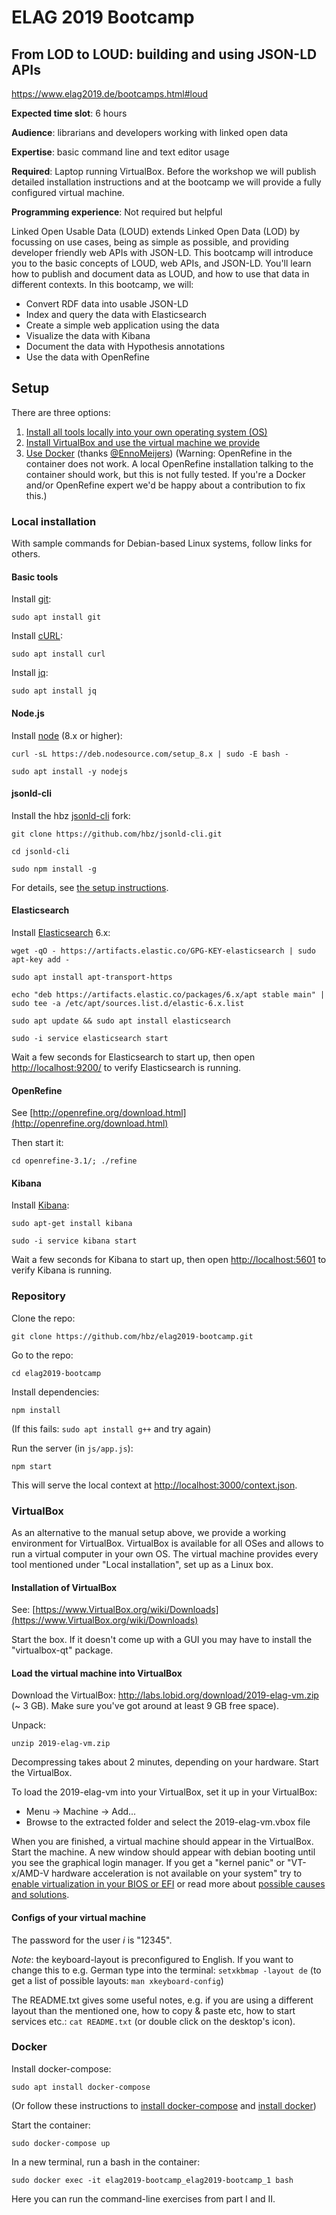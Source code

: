 # ELAG 2019 Bootcamp

## From LOD to LOUD: building and using JSON-LD APIs

https://www.elag2019.de/bootcamps.html#loud

**Expected time slot**: 6 hours

**Audience**: librarians and developers working with linked open data

**Expertise**: basic command line and text editor usage

**Required**: Laptop running VirtualBox. Before the workshop we will publish detailed installation instructions and at the bootcamp we will provide a fully configured virtual machine.

**Programming experience**: Not required but helpful

Linked Open Usable Data (LOUD) extends Linked Open Data (LOD) by focussing on use cases, being as simple as possible, and providing developer friendly web APIs with JSON-LD. This bootcamp will introduce you to the basic concepts of LOUD, web APIs, and JSON-LD. You'll learn how to publish and document data as LOUD, and how to use that data in different contexts. 
In this bootcamp, we will:

- Convert RDF data into usable JSON-LD
- Index and query the data with Elasticsearch
- Create a simple web application using the data
- Visualize the data with Kibana
- Document the data with Hypothesis annotations
- Use the data with OpenRefine

## Setup

There are three options:

1. [Install all tools locally into your own operating system (OS)](#local-installation)
2. [Install VirtualBox and use the virtual machine we provide](#virtualbox)
3. [Use Docker](#docker) (thanks [@EnnoMeijers](https://github.com/EnnoMeijers)) (Warning: OpenRefine in the container does not work. A local OpenRefine installation talking to the container should work, but this is not fully tested. If you're a Docker and/or OpenRefine expert we'd be happy about a contribution to fix this.)

### Local installation

With sample commands for Debian-based Linux systems, follow links for others.

#### Basic tools

Install [git](https://git-scm.com/):

`sudo apt install git`

Install [cURL](https://curl.haxx.se/download.html):

`sudo apt install curl`

Install [jq](https://stedolan.github.io/jq/download/):

`sudo apt install jq`

#### Node.js

Install [node](https://nodejs.org/en/download/) (8.x or higher):

`curl -sL https://deb.nodesource.com/setup_8.x | sudo -E bash -`

`sudo apt install -y nodejs`

#### jsonld-cli

Install the hbz [jsonld-cli](https://github.com/hbz/jsonld-cli) fork:

`git clone https://github.com/hbz/jsonld-cli.git`

`cd jsonld-cli`

`sudo npm install -g`

For details, see [the setup instructions](https://github.com/hbz/jsonld-cli#installation).

#### Elasticsearch

Install [Elasticsearch](https://www.elastic.co/guide/en/elasticsearch/reference/current/install-elasticsearch.html) 6.x:

`wget -qO - https://artifacts.elastic.co/GPG-KEY-elasticsearch | sudo apt-key add -`

`sudo apt install apt-transport-https`

`echo "deb https://artifacts.elastic.co/packages/6.x/apt stable main" | sudo tee -a /etc/apt/sources.list.d/elastic-6.x.list`

`sudo apt update && sudo apt install elasticsearch`

`sudo -i service elasticsearch start`

Wait a few seconds for Elasticsearch to start up, then open [http://localhost:9200/](http://localhost:9200/) to verify Elasticsearch is running.

#### OpenRefine

See [http://openrefine.org/download.html](http://openrefine.org/download.html)

Then start it:

`cd openrefine-3.1/; ./refine`

#### Kibana

Install [Kibana](https://www.elastic.co/downloads/kibana):

`sudo apt-get install kibana`

`sudo -i service kibana start`

Wait a few seconds for Kibana to start up, then open [http://localhost:5601](http://localhost:5601) to verify Kibana is running.

### Repository

Clone the repo:

`git clone https://github.com/hbz/elag2019-bootcamp.git`

Go to the repo:

`cd elag2019-bootcamp`

Install dependencies:

`npm install`

(If this fails: `sudo apt install g++` and try again)

Run the server (in `js/app.js`):

`npm start`

This will serve the local context at [http://localhost:3000/context.json](http://localhost:3000/context.json).

### VirtualBox

As an alternative to the manual setup above, we provide a working environment for VirtualBox. VirtualBox is available for all OSes and allows to run a virtual computer in your own OS. The virtual machine provides every tool mentioned under "Local installation", set up as a Linux box.

#### Installation of VirtualBox

See: [https://www.VirtualBox.org/wiki/Downloads](https://www.VirtualBox.org/wiki/Downloads)

Start the box. If it doesn't come up with a GUI you may have to install the "virtualbox-qt" package.

#### Load the virtual machine into VirtualBox

Download the VirtualBox: http://labs.lobid.org/download/2019-elag-vm.zip (~ 3 GB).
Make sure you've got around at least 9 GB free space).

Unpack:

`unzip 2019-elag-vm.zip`

Decompressing takes about 2 minutes, depending on your hardware.
Start the VirtualBox.

To load the 2019-elag-vm into your VirtualBox, set it up in your VirtualBox:

- Menu -> Machine -> Add...
- Browse to the extracted folder and select the 2019-elag-vm.vbox file

When you are finished, a virtual machine should appear in the VirtualBox. Start the machine. A new window should appear with debian booting until you see the graphical login manager. If you get a "kernel panic" or "VT-x/AMD-V hardware acceleration is not available on your system" try to [enable virtualization in your BIOS or EFI](https://www.howtogeek.com/213795/how-to-enable-intel-vt-x-in-your-computers-bios-or-uefi-firmware/) or read more about [possible causes and solutions](https://appuals.com/fix-vt-x-amd-v-hardware-acceleration-is-not-available-on-your-system/).

#### Configs of your virtual machine

The password for the user _i_ is "12345".

*Note*: the keyboard-layout is preconfigured to English. If you want to change this to e.g. German type into the terminal:
`setxkbmap -layout de`
(to get a list of possible layouts: `man xkeyboard-config`)

The README.txt gives some useful notes, e.g. if you are using a different layout than the mentioned one, how to copy & paste etc, how to start services etc.:
`cat README.txt` (or double click on the desktop's icon).

### Docker

Install docker-compose:

`sudo apt install docker-compose`

(Or follow these instructions to [install docker-compose](https://github.com/docker/compose/releases) and [install docker](https://docs.docker.com/install))

Start the container:

`sudo docker-compose up`

In a new terminal, run a bash in the container:

`sudo docker exec -it elag2019-bootcamp_elag2019-bootcamp_1 bash`

Here you can run the command-line exercises from part I and II.
